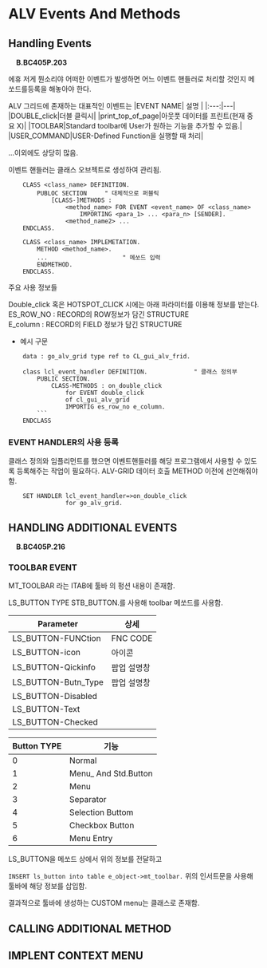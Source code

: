 # ALV Events And Methods

## Handling Events
&nbsp;&nbsp;&nbsp;&nbsp;**B.BC405P.203**   

에휴 저게 뭔소리야
어떠한 이벤트가 발생하면 어느 이벤트 핸들러로 처리할 것인지 메쏘드를등록을 해놓아야 한다.

ALV 그리드에 존재하는 대표적인 이벤트는
|EVENT NAME| 설명 |
|:---:|---|
|DOUBLE_click|더블 클릭시|
|print_top_of_page|아웃풋 데이터를 프린트(현재 중요 X)|
|TOOLBAR|Standard toolbar에 User가 원하는 기능을 추가할 수 있음.|
|USER_COMMAND|USER-Defined Function을 실행할 때 처리|

...이외에도 상당히 많음.

이벤트 핸들러는 클래스 오브젝트로 생성하여 관리됨.

```ABAP
    CLASS <class_name> DEFINITION.
        PUBLOC SECTION     " 대체적으로 퍼블릭
            [CLASS-]METHODS :
                <method_name> FOR EVENT <event_name> OF <class_name>
                    IMPORTING <para_1> ... <para_n> [SENDER].
                <method_name2> ...
    ENDCLASS.

    CLASS <class_name> IMPLEMETATION.
        METHOD <method_name>.
        ...                     " 메쏘드 입력
        ENDMETHOD.
    ENDCLASS.
```

주요 사용 정보들 

Double_click 혹은 HOTSPOT_CLICK 시에는 아래 파라미터를 이용해 정보를 받는다.  
ES_ROW_NO : RECORD의 ROW정보가 담긴 STRUCTURE  
E_column : RECORD의 FIELD 정보가 담긴 STRUCTURE  

- 예시 구문
```ABAP
    data : go_alv_grid type ref to CL_gui_alv_frid.

    class lcl_event_handler DEFINITION.             " 클래스 정의부
        PUBLIC SECTION.
            CLASS-METHODS : on_double_click
                for EVENT double_click
                of cl_gui_alv_grid
                IMPORTIG es_row_no e_column.
        ```
    ENDCLASS

```

### EVENT HANDLER의 사용 등록
클래스 정의와 임플리먼트를 했으면
이벤트핸들러를 해당 프로그램에서 사용할 수 있도록 등록해주는 작업이 필요하다.
ALV-GRID 데이터 호출 METHOD 이전에 선언해줘야함.

```abap
    SET HANDLER lcl_event_handler=>on_double_click
                for go_alv_grid.
```


## HANDLING ADDITIONAL EVENTS
&nbsp;&nbsp;&nbsp;&nbsp;**B.BC405P.216**   
### TOOLBAR EVENT


MT_TOOLBAR 라는 ITAB에 툴바 의 펑션 내용이 존재함.

LS_BUTTON TYPE STB_BUTTON.를 사용해 
toolbar 메쏘드를 사용함.

| Parameter |상세|
|---|---|
|LS_BUTTON-FUNCtion |FNC CODE|
|LS_BUTTON-icon |아이콘|
|LS_BUTTON-Qickinfo |팝업 설명창|
|LS_BUTTON-Butn_Type |팝업 설명창|
|LS_BUTTON-Disabled||
|LS_BUTTON-Text||
|LS_BUTTON-Checked| |

|Button TYPE | 기능|
|---|---|
|0| Normal|
|1| Menu_ And Std.Button |
|2| Menu |
|3| Separator |
|4| Selection Buttom |
|5| Checkbox Button |
|6| Menu Entry |

LS_BUTTON을 메쏘드 상에서 위의 정보를 전달하고

`INSERT ls_button into table e_object->mt_toolbar.`
위의 인서트문을 사용해 툴바에 해당 정보를 삽입함.

결과적으로 툴바에 생성하는 CUSTOM menu는 클래스로 존재함.


## CALLING ADDITIONAL METHOD
## IMPLENT CONTEXT MENU